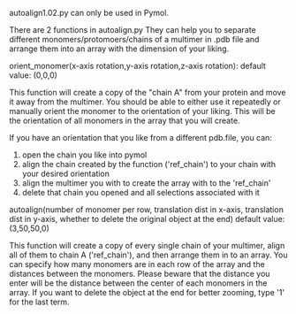 autoalign1.02.py can only be used in Pymol.

There are 2 functions in autoalign.py
They can help you to separate different monomers/protomoers/chains of a multimer in .pdb file and arrange them into 
an array with the dimension of your liking.


orient_monomer(x-axis rotation,y-axis rotation,z-axis rotation):
default value: (0,0,0)

This function will create a copy of the "chain A" from your protein and move it away from the multimer.
You should be able to either use it repeatedly or manually orient the monomer to the orientation of your liking.
This will be the orientation of all monomers in the array that you will create.

If you have an orientation that you like from a different pdb.file, you can:
1. open the chain you like into pymol
2. align the chain created by the function ('ref_chain') to your chain with your desired orientation
3. align the multimer you with to create the array with to the 'ref_chain'
4. delete that chain you opened and all selections associated with it


autoalign(number of monomer per row, translation dist in x-axis, translation dist in y-axis, whether to delete the original object at the end)
default value: (3,50,50,0)

This function will create a copy of every single chain of your multimer, align all of them to chain A ('ref_chain'),
and then arrange them in to an array.
You can specify how many monomers are in each row of the array and the distances between the monomers.
Please beware that the distance you enter will be the distance between the center of each monomers in the array.
If you want to delete the object at the end for better zooming, type '1' for the last term. 
